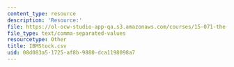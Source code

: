 ```yaml
---
content_type: resource
description: 'Resource:'
file: https://ol-ocw-studio-app-qa.s3.amazonaws.com/courses/15-071-the-analytics-edge-spring-2017/08d083a51725af8b9880dca1198098a7_IBMStock.csv
file_type: text/comma-separated-values
resourcetype: Other
title: IBMStock.csv
uid: 08d083a5-1725-af8b-9880-dca1198098a7
---
```

